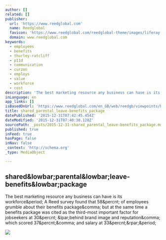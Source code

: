 ```yaml
---
author: []
related: []
publisher:
  url: 'https://www.reedglobal.com'
  name: Reedglobal
  favicon: 'https://www.reedglobal.com/reedglobal-theme/images/liferay.ico'
  domain: www.reedglobal.com
keywords:
  - employees
  - benefits
  - thurley-ratcliff
  - p11d
  - communication
  - curzon
  - employs
  - value
  - workforce
  - cost
description: 'The best marketing resource any business can have is its workforce. A Reed survey found that 58% of employees grumble about their benefits package, but at the same time a benefits package was cited as the third-most important factor for jobseekers at 30% (behind brand image and reputation, which scored 37%, and salary at 33%).'
inLanguage: en
app_links: []
isBasedOnUrl: 'https://www.reedglobal.com/en_GB/web/reedgb/viewpoints/hr/article/-/asset_publisher/Gms7a857bmkI/content/shared_parental_leave-benefits_package?modex=full&trending'
title: shared_parental_leave-benefits_package
datePublished: '2015-12-31T07:42:45.454Z'
dateModified: '2015-12-31T07:40:30.128Z'
sourcePath: _posts/2015-12-31-shared_parental_leave-benefits_package.md
published: true
inFeed: true
hasPage: false
inNav: false
_context: 'http://schema.org'
_type: MediaObject

---
```

<article style=""><h1>shared&amp;lowbar;parental&amp;lowbar;leave-benefits&amp;lowbar;package</h1><p>The best marketing resource any business can have is its workforce&amp;period; A Reed survey found that 58&amp;percnt; of employees grumble about their benefits package&amp;comma; but at the same time a benefits package was cited as the third-most important factor for jobseekers at 30&amp;percnt; &amp;lpar;behind brand image and reputation&amp;comma; which scored 37&amp;percnt;&amp;comma; and salary at 33&amp;percnt;&amp;rpar;&amp;period;</p><img src="https://www.reedglobal.com/reedglobal-theme/images/logo.png" /></article>